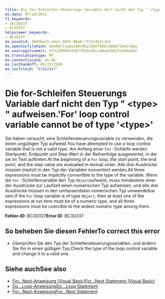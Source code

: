 ```yaml
---
title: Die for-Schleifen Steuerungs Variable darf nicht den Typ " <type> " aufweisen.
ms.date: 07/20/2015
f1_keywords:
- vbc30337
- bc30337
helpviewer_keywords:
- BC30337
ms.assetid: 988bba15-e9a2-4045-98a0-7f53c8b2c3e3
ms.openlocfilehash: be989213aba1d6c9b22bd2f008c060bf3d413aba
ms.sourcegitcommit: bf5c5850654187705bc94cc40ebfb62fe346ab02
ms.translationtype: MT
ms.contentlocale: de-DE
ms.lasthandoff: 09/23/2020
ms.locfileid: "91082447"
---
```

# <a name="for-loop-control-variable-cannot-be-of-type-type"></a><span data-ttu-id="c6dab-102">Die for-Schleifen Steuerungs Variable darf nicht den Typ " \<type> " aufweisen.</span><span class="sxs-lookup"><span data-stu-id="c6dab-102">'For' loop control variable cannot be of type '\<type>'</span></span>

<span data-ttu-id="c6dab-103">Sie haben versucht, eine Schleifensteuerungsvariable zu verwenden, die einen ungültigen Typ aufweist.</span><span class="sxs-lookup"><span data-stu-id="c6dab-103">You have attempted to use a loop control variable that is not a valid type.</span></span> <span data-ttu-id="c6dab-104">Am Anfang einer `For` -Schleife werden Startpunkt, Endpunkt und Step-Wert in der Reihenfolge ausgewertet, in der sie im Text auftreten.</span><span class="sxs-lookup"><span data-stu-id="c6dab-104">At the beginning of a `For` loop, the start point, the end point, and the step value are evaluated in textual order.</span></span> <span data-ttu-id="c6dab-105">Alle drei Ausdrücke müssen implizit in den Typ der Variablen konvertiert werden.</span><span class="sxs-lookup"><span data-stu-id="c6dab-105">All three expressions must be implicitly convertible to the type of the variable.</span></span> <span data-ttu-id="c6dab-106">Wenn die `For` -Schleifenvariable den Typ `Object`aufweist, muss mindestens einer der Ausdrücke zur Laufzeit einen numerischen Typ aufweisen, und alle drei Ausdrücke müssen in den umfassendsten numerischen Typ umwandelbar sein.</span><span class="sxs-lookup"><span data-stu-id="c6dab-106">If the `For` loop variable is of type `Object`, then at least one of the expressions at run time must be of a numeric type, and all three expressions must be coercible to the widest numeric type among them.</span></span>  
  
 <span data-ttu-id="c6dab-107">**Fehler-ID:** BC30337</span><span class="sxs-lookup"><span data-stu-id="c6dab-107">**Error ID:** BC30337</span></span>  
  
## <a name="to-correct-this-error"></a><span data-ttu-id="c6dab-108">So beheben Sie diesen Fehler</span><span class="sxs-lookup"><span data-stu-id="c6dab-108">To correct this error</span></span>  
  
- <span data-ttu-id="c6dab-109">Überprüfen Sie den Typ der Schleifensteuerungsvariablen, und ändern Sie ihn in einen gültigen Typ.</span><span class="sxs-lookup"><span data-stu-id="c6dab-109">Check the type of the loop control variable and change it to a valid one.</span></span>  
  
## <a name="see-also"></a><span data-ttu-id="c6dab-110">Siehe auch</span><span class="sxs-lookup"><span data-stu-id="c6dab-110">See also</span></span>

- [<span data-ttu-id="c6dab-111">For...Next-Anweisung (Visual Basic)</span><span class="sxs-lookup"><span data-stu-id="c6dab-111">For...Next Statement (Visual Basic)</span></span>](../language-reference/statements/for-next-statement.md)
- [<span data-ttu-id="c6dab-112">Do...Loop-Anweisung</span><span class="sxs-lookup"><span data-stu-id="c6dab-112">Do...Loop Statement</span></span>](../language-reference/statements/do-loop-statement.md)
- [<span data-ttu-id="c6dab-113">For...Next-Anweisung</span><span class="sxs-lookup"><span data-stu-id="c6dab-113">For...Next Statement</span></span>](../language-reference/statements/for-next-statement.md)
